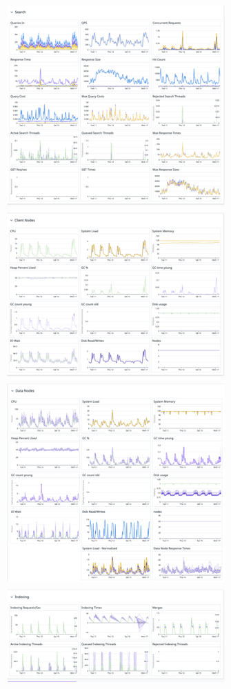 



![alt text](png/wos-search-overall-image.png)


![alt text](png/wos-search-client-image.png)


![alt text](png/wos-search-data-image.png)



![alt text](png/wos-daily-load-image.png)